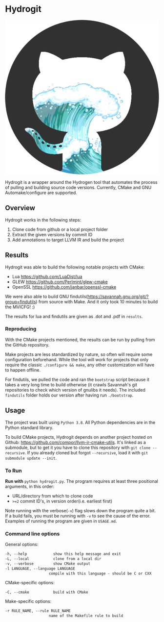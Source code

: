 # Hydrogit

![splash](github.png)

Hydrogit is a wrapper around the Hydrogen tool that automates the process of pulling and building source code versions.
Currently, CMake and GNU Automake/configure are supported.

## Overview

Hydrogit works in the following steps:

1. Clone code from github or a local project folder
1. Extract the given versions by commit ID
1. Add annotations to target LLVM IR and build the project

## Results

Hydrogit was able to build the following notable projects with CMake:

- Lua https://github.com/LuaDist/lua​
- GLEW https://github.com/Perlmint/glew-cmake​
- OpenSSL https://github.com/janbar/openssl-cmake​

We were also able to build GNU findutils(https://savannah.gnu.org/git/?group=findutils) from source with Make.
And it only took 10 minutes to build the MVICFG! :)

The results for lua and findutils are given as .dot and .pdf in `results`.

### Reproducing

With the CMake projects mentioned, the results can be run by pulling from the GitHub repository.

Make projects are less standardized by nature, so often will require some configuration beforehand.
While the tool will work for projects that only require the classic `./configure && make`, any other
customization will have to happen offline.

For findutils, we pulled the code and ran the `bootstrap` script because it takes a very long time
to build otherwise (it crawls Savannah's git repositories to check which version of gnulibs it needs).
The included `findutils` folder holds our version after having run `./bootstrap`.

## Usage

The project was built using `Python 3.8`.
All Python dependencies are in the Python standard library.

To build CMake projects, Hydrogit depends on another project hosted on Github:
https://github.com/compor/llvm-ir-cmake-utils.
It's linked as a submodule, but to get it you have to clone this repository with `git clone --recursive`.
If you already cloned but forgot `--recursive`, load it with `git submodule update --init`.

### To Run

**Run with** `python hydrogit.py`.
The program requires at least three positional arguments, in this order:

- URL/directory from which to clone code
- `>=2` commit ID's, in version order(i.e. earliest first)

Note running with the verbose(`-v`) flag slows down the program quite a bit.
If a build fails, you must be running with `-v` to see the cause of the error.
Examples of running the program are given in `USAGE.md`.

### Command line options

General options:
```
-h, --help            show this help message and exit
-L, --local           clone from a local dir
-v, --verbose         show CMake output
-l LANGUAGE, --language LANGUAGE
                    compile with this language - should be C or CXX
```

CMake-specific options:
```
-C, --cmake           build with CMake
```

Make-specific options:
```
-r RULE_NAME, --rule RULE_NAME
                    name of the Makefile rule to build
```
